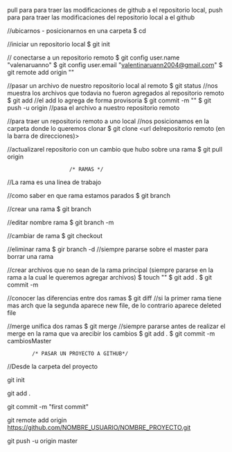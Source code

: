 pull para para traer las modificaciones de github a el repositorio local,
push para para traer las modificaciones del repositorio local a el github

//ubicarnos - posicionarnos en una carpeta
$ cd <url de la carpeta a la que se quiere acceder>


//iniciar un repositorio local
$ git init 


// conectarse a un repositorio remoto
$ git config user.name "valenaruanno"
$ git config user.email "valentinaruann2004@gmail.com"
$ git remote add origin "<url repositorio remoto>" 


//pasar un archivo de nuestro repositorio local al remoto
$ git status                                                                    //nos muestra los archivos que todavia no fueron agregados al repositorio remoto
$ git add <nombre archivo a agregar>                                            //el add lo agrega de forma provisoria 
$ git commit -m "<Ingresamos un mensaje referente a lo que hicimos>"
$ git push -u origin <nombre de la rama asociada>                               //pasa el archivo a nuestro repositorio remoto
                  

//para traer un repositorio remoto a uno local
//nos posicionamos en la carpeta donde lo queremos clonar
$ git clone <url delrepositorio remoto (en la barra de direcciones)>

//actualizarel repositorio con un cambio que hubo sobre una rama
$ git pull origin <rama que estamos utilizando> 

                        /* RAMAS */
//La rama es una linea de trabajo

//como saber en que rama estamos parados
$ git branch

//crear una rama
$ git branch <nombre>

//editar nombre rama 
$ git branch -m <nombre actual> <nombre nuevo>

//cambiar de rama
$ git checkout <nombre rama a la que quiero cambiar> 

//eliminar rama
$ gir branch -d <nombre rama a eliminar>                     //siempre pararse sobre el master para borrar una rama 

//crear archivos que no sean de la rama principal (siempre pararse en la rama a la cual le queremos agregar archivos)
$ touch "<nombre archivo>"
$ git add .
$ git commit -m <comiteo los archivos>

//conocer las diferencias entre dos ramas
$ git diff <primer rama a comparar> <segunda rama a comparar>  //si la primer rama tiene mas arch que la segunda aparece new file, de lo contrario aparece deleted file

//merge unifica dos ramas 
$ git merge <origen> <destino>                                //siempre pararse antes de realizar el merge en la rama que va arecibir los cambios
$ git add .
$ git commit -m cambiosMaster

            /* PASAR UN PROYECTO A GITHUB*/
//Desde la carpeta del proyecto

git init

git add .

git commit -m "first commit"

git remote add origin https://github.com/NOMBRE_USUARIO/NOMBRE_PROYECTO.git

git push -u origin master

